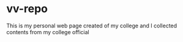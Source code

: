 # vv-repo

This is my personal web page created of my college and I collected contents from my college official 
